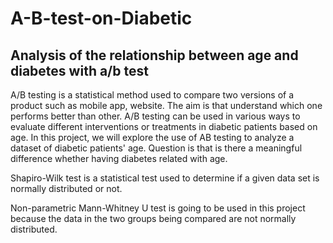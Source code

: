 # A-B-test-on-Diabetic
## Analysis of the relationship between age and diabetes with a/b test

A/B testing is a statistical method used to compare two versions of a product such as  mobile app, website. The aim is that understand which one performs better than other. 
A/B testing can be used in various ways to evaluate different interventions or treatments in diabetic patients based on age. In this project, we will explore the use of AB testing to analyze a dataset of diabetic patients' age. Question is that is there a meaningful difference whether having diabetes related with age.

Shapiro-Wilk test is a statistical test used to determine if a given data set is normally distributed or not. 

Non-parametric Mann-Whitney U test is going to be used in this project because the data in the two groups being compared are not normally distributed.
